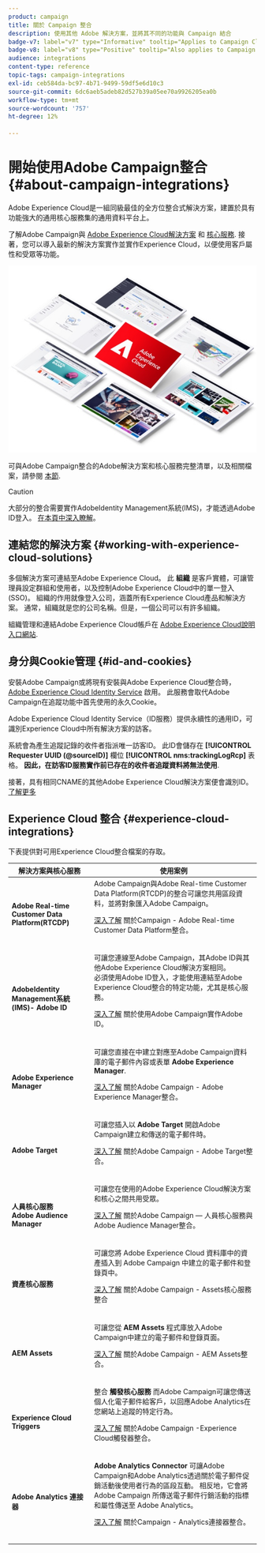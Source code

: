 ```yaml
---
product: campaign
title: 關於 Campaign 整合
description: 使用其他 Adobe 解決方案，並將其不同的功能與 Campaign 結合
badge-v7: label="v7" type="Informative" tooltip="Applies to Campaign Classic v7"
badge-v8: label="v8" type="Positive" tooltip="Also applies to Campaign v8"
audience: integrations
content-type: reference
topic-tags: campaign-integrations
exl-id: ceb584da-bc97-4b71-9499-59df5e6d10c3
source-git-commit: 6dc6aeb5adeb82d527b39a05ee70a9926205ea0b
workflow-type: tm+mt
source-wordcount: '757'
ht-degree: 12%

---
```


# 開始使用Adobe Campaign整合 {#about-campaign-integrations}



Adobe Experience Cloud是一組同級最佳的全方位整合式解決方案，建置於具有功能強大的通用核心服務集的通用資料平台上。

了解Adobe Campaign與 [Adobe Experience Cloud解決方案](https://experienceleague.adobe.com/docs/core-services/interface/marketing-cloud-integrations.html) 和 [核心服務](https://experienceleague.adobe.com/docs/core-services/interface/about-core-services/core-services.html). 接著，您可以導入最新的解決方案實作並實作Experience Cloud，以便使用客戶屬性和受眾等功能。

![](assets/ExCloud-solutions.png)

可與Adobe Campaign整合的Adobe解決方案和核心服務完整清單，以及相關檔案，請參閱 [本節](#experience-cloud-integrations).

>[!CAUTION]
>
>大部分的整合需要實作AdobeIdentity Management系統(IMS)，才能透過Adobe ID登入。 [在本頁中深入瞭解](../../integrations/using/about-adobe-id.md)。

## 連結您的解決方案 {#working-with-experience-cloud-solutions}

多個解決方案可連結至Adobe Experience Cloud。 此 **組織** 是客戶實體，可讓管理員設定群組和使用者，以及控制Adobe Experience Cloud中的單一登入(SSO)。 組織的作用就像登入公司，涵蓋所有Experience Cloud產品和解決方案。 通常，組織就是您的公司名稱。但是，一個公司可以有許多組織。

組織管理和連結Adobe Experience Cloud帳戶在 [Adobe Experience Cloud說明入口網站](https://experienceleague.adobe.com/docs/core-services/interface/manage-users-and-products/organizations.html).

## 身分與Cookie管理 {#id-and-cookies}

安裝Adobe Campaign或將現有安裝與Adobe Experience Cloud整合時， [Adobe Experience Cloud Identity Service](https://experienceleague.adobe.com/docs/id-service/using/home.html) 啟用。 此服務會取代Adobe Campaign在追蹤功能中首先使用的永久Cookie。

Adobe Experience Cloud Identity Service（ID服務）提供永續性的通用ID，可識別Experience Cloud中所有解決方案的訪客。

系統會為產生追蹤記錄的收件者指派唯一訪客ID。 此ID會儲存在 **[!UICONTROL Requester UUID (@sourceID)]** 欄位 **[!UICONTROL nms:trackingLogRcp]** 表格。 **因此，在訪客ID服務實作前已存在的收件者追蹤資料將無法使用**.

接著，具有相同CNAME的其他Adobe Experience Cloud解決方案便會識別ID。 [了解更多](https://experienceleague.adobe.com/docs/id-service/using/reference/analytics-reference/cname.html)

## Experience Cloud 整合 {#experience-cloud-integrations}

下表提供對可用Experience Cloud整合檔案的存取。

<table> 
 <thead> 
  <tr> 
   <th> 解決方案與核心服務<br /> </th> 
   <th> 使用案例<br /> </th> 
  </tr> 
 </thead> 
 <tbody> 
  <tr> 
   <td> <strong>Adobe Real-time Customer Data Platform(RTCDP)</strong><br /> </td> 
   <td> Adobe Campaign與Adobe Real-time Customer Data Platform(RTCDP)的整合可讓您共用區段資料，並將對象匯入Adobe Campaign。<br /> <p><a href="../../integrations/using/get-started-sources-destinations.md">深入了解</a> 關於Campaign - Adobe Real-time Customer Data Platform整合。</p><br /> </td> 
  </tr> 
  <tr> 
   <td> <strong>AdobeIdentity Management系統(IMS)- Adobe ID</strong><br /> </td> 
   <td> 可讓您連線至Adobe Campaign，其Adobe ID與其他Adobe Experience Cloud解決方案相同。<br /> 必須使用Adobe ID登入，才能使用連結至Adobe Experience Cloud整合的特定功能，尤其是核心服務。<br /> <p><a href="../../integrations/using/about-adobe-id.md">深入了解</a> 關於使用Adobe Campaign實作Adobe ID。</p><br /> </td> 
  </tr> 
  <tr> 
   <td> <strong>Adobe Experience Manager</strong><br /> </td> 
   <td> 可讓您直接在中建立對應至Adobe Campaign資料庫的電子郵件內容或表單 <strong>Adobe Experience Manager</strong>.<br /> <p><a href="../../integrations/using/about-adobe-experience-manager.md">深入了解</a> 關於Adobe Campaign - Adobe Experience Manager整合。</p><br /> </td> 
  </tr> 
  <tr> 
   <td> <strong>Adobe Target</strong><br /> </td> 
   <td> 可讓您插入以 <strong>Adobe Target</strong> 開啟Adobe Campaign建立和傳送的電子郵件時。<br /> <p><a href="../../integrations/using/integrating-with-adobe-target.md">深入了解</a> 關於Adobe Campaign - Adobe Target整合。</p><br /> </td> 
  </tr> 
  <tr> 
   <td> <strong>人員核心服務</strong><br /> <strong>Adobe Audience Manager</strong><br /> </td> 
   <td> 可讓您在使用的Adobe Experience Cloud解決方案和核心之間共用受眾。<br /> <p><a href="../../integrations/using/sharing-audiences-with-adobe-experience-cloud.md">深入了解</a> 關於Adobe Campaign — 人員核心服務與Adobe Audience Manager整合。</p><br /> </td> 
  </tr> 
  <tr> 
   <td> <strong>資產核心服務</strong><br /> </td> 
   <td> 可讓您將 Adobe Experience Cloud 資料庫中的資產插入到 Adobe Campaign 中建立的電子郵件和登錄頁中。<br /> <p><a href="../../integrations/using/configuring-access-to-assets.md#integrating-with-experience-cloud-assets">深入了解</a> 關於Adobe Campaign - Assets核心服務整合</p><br /> </td> 
  </tr> 
  <tr> 
   <td> <strong>AEM Assets</strong><br /> </td> 
   <td> 可讓您從 <strong>AEM Assets</strong> 程式庫放入Adobe Campaign中建立的電子郵件和登錄頁面。<br /> <p><a href="../../integrations/using/configuring-access-to-assets.md#integrating-with-aem-assets">深入了解</a> 關於Adobe Campaign - AEM Assets整合。</p><br /> </td> 
  </tr> 
  <tr> 
   <td> <strong>Experience Cloud Triggers</strong><br /> </td> 
   <td> 整合 <strong>觸發核心服務</strong> 而Adobe Campaign可讓您傳送個人化電子郵件給客戶，以回應Adobe Analytics在您網站上追蹤的特定行為。<br /> <p><a href="https://helpx.adobe.com/tw/campaign/kb/triggers-and-campaign.html">深入了解</a> 關於Adobe Campaign -Experience Cloud觸發器整合。</p><br /> </td> 
  </tr> 
  <tr> 
   <td> <strong>Adobe Analytics 連接器</strong><br /> </td> 
   <td> <strong>Adobe Analytics Connector</strong> 可讓Adobe Campaign和Adobe Analytics透過關於電子郵件促銷活動後使用者行為的區段互動。 相反地，它會將 Adobe Campaign 所傳送電子郵件行銷活動的指標和屬性傳送至 Adobe Analytics。<br /> <p><a href="../../platform/using/adobe-analytics-connector.md">深入了解</a> 關於Campaign - Analytics連接器整合。</p><br /> </td> 
  </tr> 
 </tbody> 
</table>
